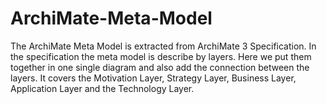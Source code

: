 # ArchiMate-Meta-Model
The ArchiMate Meta Model is extracted from ArchiMate 3 Specification. In the specification the meta model is describe by layers. Here we put them together in one single diagram and also add the connection between the layers. It covers the Motivation Layer, Strategy Layer, Business Layer, Application Layer and the Technology Layer.

